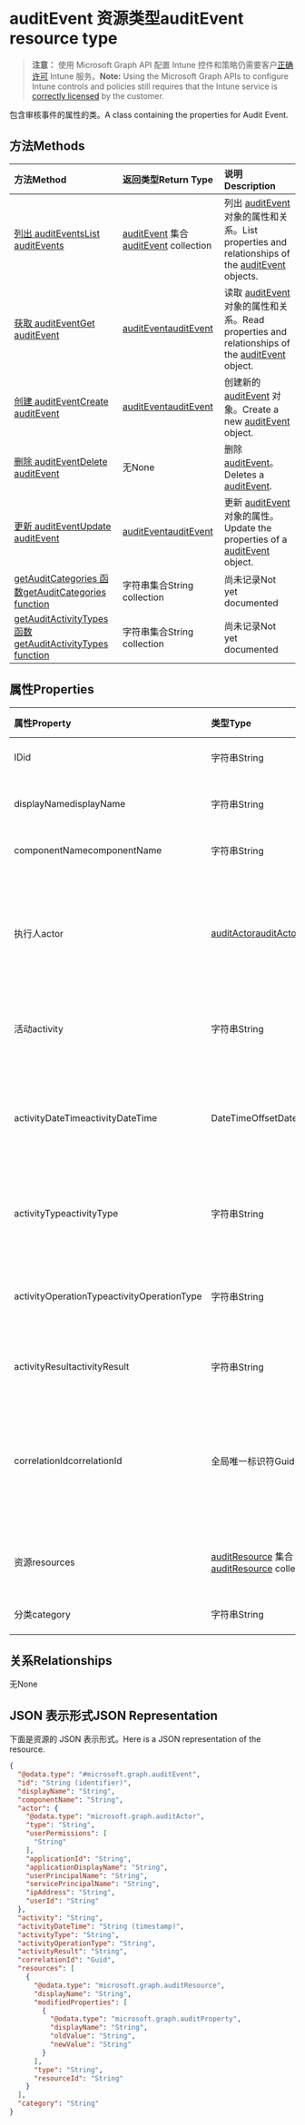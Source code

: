# <a name="auditevent-resource-type"></a><span data-ttu-id="fafb5-101">auditEvent 资源类型</span><span class="sxs-lookup"><span data-stu-id="fafb5-101">auditEvent resource type</span></span>

> <span data-ttu-id="fafb5-102">**注意：** 使用 Microsoft Graph API 配置 Intune 控件和策略仍需要客户[正确许可](https://go.microsoft.com/fwlink/?linkid=839381) Intune 服务。</span><span class="sxs-lookup"><span data-stu-id="fafb5-102">**Note:** Using the Microsoft Graph APIs to configure Intune controls and policies still requires that the Intune service is [correctly licensed](https://go.microsoft.com/fwlink/?linkid=839381) by the customer.</span></span>

<span data-ttu-id="fafb5-103">包含审核事件的属性的类。</span><span class="sxs-lookup"><span data-stu-id="fafb5-103">A class containing the properties for Audit Event.</span></span>
## <a name="methods"></a><span data-ttu-id="fafb5-104">方法</span><span class="sxs-lookup"><span data-stu-id="fafb5-104">Methods</span></span>
|<span data-ttu-id="fafb5-105">方法</span><span class="sxs-lookup"><span data-stu-id="fafb5-105">Method</span></span>|<span data-ttu-id="fafb5-106">返回类型</span><span class="sxs-lookup"><span data-stu-id="fafb5-106">Return Type</span></span>|<span data-ttu-id="fafb5-107">说明</span><span class="sxs-lookup"><span data-stu-id="fafb5-107">Description</span></span>|
|:---|:---|:---|
|[<span data-ttu-id="fafb5-108">列出 auditEvents</span><span class="sxs-lookup"><span data-stu-id="fafb5-108">List auditEvents</span></span>](../api/intune_auditing_auditevent_list.md)|<span data-ttu-id="fafb5-109">[auditEvent](../resources/intune_auditing_auditevent.md) 集合</span><span class="sxs-lookup"><span data-stu-id="fafb5-109">[auditEvent](../resources/intune_auditing_auditevent.md) collection</span></span>|<span data-ttu-id="fafb5-110">列出 [auditEvent](../resources/intune_auditing_auditevent.md) 对象的属性和关系。</span><span class="sxs-lookup"><span data-stu-id="fafb5-110">List properties and relationships of the [auditEvent](../resources/intune_auditing_auditevent.md) objects.</span></span>|
|[<span data-ttu-id="fafb5-111">获取 auditEvent</span><span class="sxs-lookup"><span data-stu-id="fafb5-111">Get auditEvent</span></span>](../api/intune_auditing_auditevent_get.md)|[<span data-ttu-id="fafb5-112">auditEvent</span><span class="sxs-lookup"><span data-stu-id="fafb5-112">auditEvent</span></span>](../resources/intune_auditing_auditevent.md)|<span data-ttu-id="fafb5-113">读取 [auditEvent](../resources/intune_auditing_auditevent.md) 对象的属性和关系。</span><span class="sxs-lookup"><span data-stu-id="fafb5-113">Read properties and relationships of the [auditEvent](../resources/intune_auditing_auditevent.md) object.</span></span>|
|[<span data-ttu-id="fafb5-114">创建 auditEvent</span><span class="sxs-lookup"><span data-stu-id="fafb5-114">Create auditEvent</span></span>](../api/intune_auditing_auditevent_create.md)|[<span data-ttu-id="fafb5-115">auditEvent</span><span class="sxs-lookup"><span data-stu-id="fafb5-115">auditEvent</span></span>](../resources/intune_auditing_auditevent.md)|<span data-ttu-id="fafb5-116">创建新的 [auditEvent](../resources/intune_auditing_auditevent.md) 对象。</span><span class="sxs-lookup"><span data-stu-id="fafb5-116">Create a new [auditEvent](../resources/intune_auditing_auditevent.md) object.</span></span>|
|[<span data-ttu-id="fafb5-117">删除 auditEvent</span><span class="sxs-lookup"><span data-stu-id="fafb5-117">Delete auditEvent</span></span>](../api/intune_auditing_auditevent_delete.md)|<span data-ttu-id="fafb5-118">无</span><span class="sxs-lookup"><span data-stu-id="fafb5-118">None</span></span>|<span data-ttu-id="fafb5-119">删除 [auditEvent](../resources/intune_auditing_auditevent.md)。</span><span class="sxs-lookup"><span data-stu-id="fafb5-119">Deletes a [auditEvent](../resources/intune_auditing_auditevent.md).</span></span>|
|[<span data-ttu-id="fafb5-120">更新 auditEvent</span><span class="sxs-lookup"><span data-stu-id="fafb5-120">Update auditEvent</span></span>](../api/intune_auditing_auditevent_update.md)|[<span data-ttu-id="fafb5-121">auditEvent</span><span class="sxs-lookup"><span data-stu-id="fafb5-121">auditEvent</span></span>](../resources/intune_auditing_auditevent.md)|<span data-ttu-id="fafb5-122">更新 [auditEvent](../resources/intune_auditing_auditevent.md) 对象的属性。</span><span class="sxs-lookup"><span data-stu-id="fafb5-122">Update the properties of a [auditEvent](../resources/intune_auditing_auditevent.md) object.</span></span>|
|[<span data-ttu-id="fafb5-123">getAuditCategories 函数</span><span class="sxs-lookup"><span data-stu-id="fafb5-123">getAuditCategories function</span></span>](../api/intune_auditing_auditevent_getauditcategories.md)|<span data-ttu-id="fafb5-124">字符串集合</span><span class="sxs-lookup"><span data-stu-id="fafb5-124">String collection</span></span>|<span data-ttu-id="fafb5-125">尚未记录</span><span class="sxs-lookup"><span data-stu-id="fafb5-125">Not yet documented</span></span>|
|[<span data-ttu-id="fafb5-126">getAuditActivityTypes 函数</span><span class="sxs-lookup"><span data-stu-id="fafb5-126">getAuditActivityTypes function</span></span>](../api/intune_auditing_auditevent_getauditactivitytypes.md)|<span data-ttu-id="fafb5-127">字符串集合</span><span class="sxs-lookup"><span data-stu-id="fafb5-127">String collection</span></span>|<span data-ttu-id="fafb5-128">尚未记录</span><span class="sxs-lookup"><span data-stu-id="fafb5-128">Not yet documented</span></span>|

## <a name="properties"></a><span data-ttu-id="fafb5-129">属性</span><span class="sxs-lookup"><span data-stu-id="fafb5-129">Properties</span></span>
|<span data-ttu-id="fafb5-130">属性</span><span class="sxs-lookup"><span data-stu-id="fafb5-130">Property</span></span>|<span data-ttu-id="fafb5-131">类型</span><span class="sxs-lookup"><span data-stu-id="fafb5-131">Type</span></span>|<span data-ttu-id="fafb5-132">说明</span><span class="sxs-lookup"><span data-stu-id="fafb5-132">Description</span></span>|
|:---|:---|:---|
|<span data-ttu-id="fafb5-133">ID</span><span class="sxs-lookup"><span data-stu-id="fafb5-133">id</span></span>|<span data-ttu-id="fafb5-134">字符串</span><span class="sxs-lookup"><span data-stu-id="fafb5-134">String</span></span>|<span data-ttu-id="fafb5-135">实体的键。</span><span class="sxs-lookup"><span data-stu-id="fafb5-135">Key of the entity.</span></span>|
|<span data-ttu-id="fafb5-136">displayName</span><span class="sxs-lookup"><span data-stu-id="fafb5-136">displayName</span></span>|<span data-ttu-id="fafb5-137">字符串</span><span class="sxs-lookup"><span data-stu-id="fafb5-137">String</span></span>|<span data-ttu-id="fafb5-138">事件显示名称。</span><span class="sxs-lookup"><span data-stu-id="fafb5-138">Event display name.</span></span>|
|<span data-ttu-id="fafb5-139">componentName</span><span class="sxs-lookup"><span data-stu-id="fafb5-139">componentName</span></span>|<span data-ttu-id="fafb5-140">字符串</span><span class="sxs-lookup"><span data-stu-id="fafb5-140">String</span></span>|<span data-ttu-id="fafb5-141">组件名称。</span><span class="sxs-lookup"><span data-stu-id="fafb5-141">Component name.</span></span>|
|<span data-ttu-id="fafb5-142">执行人</span><span class="sxs-lookup"><span data-stu-id="fafb5-142">actor</span></span>|[<span data-ttu-id="fafb5-143">auditActor</span><span class="sxs-lookup"><span data-stu-id="fafb5-143">auditActor</span></span>](../resources/intune_auditing_auditactor.md)|<span data-ttu-id="fafb5-144">与审核事件关联的 AAD 用户和应用程序。</span><span class="sxs-lookup"><span data-stu-id="fafb5-144">AAD user and application that are associated with the audit event.</span></span>|
|<span data-ttu-id="fafb5-145">活动</span><span class="sxs-lookup"><span data-stu-id="fafb5-145">activity</span></span>|<span data-ttu-id="fafb5-146">字符串</span><span class="sxs-lookup"><span data-stu-id="fafb5-146">String</span></span>|<span data-ttu-id="fafb5-147">活动的友好名称。</span><span class="sxs-lookup"><span data-stu-id="fafb5-147">Friendly name of the activity.</span></span>|
|<span data-ttu-id="fafb5-148">activityDateTime</span><span class="sxs-lookup"><span data-stu-id="fafb5-148">activityDateTime</span></span>|<span data-ttu-id="fafb5-149">DateTimeOffset</span><span class="sxs-lookup"><span data-stu-id="fafb5-149">DateTimeOffset</span></span>|<span data-ttu-id="fafb5-150">执行活动时的日期时间（UTC 时间）。</span><span class="sxs-lookup"><span data-stu-id="fafb5-150">The date time in UTC when the activity was performed.</span></span>|
|<span data-ttu-id="fafb5-151">activityType</span><span class="sxs-lookup"><span data-stu-id="fafb5-151">activityType</span></span>|<span data-ttu-id="fafb5-152">字符串</span><span class="sxs-lookup"><span data-stu-id="fafb5-152">String</span></span>|<span data-ttu-id="fafb5-153">执行的活动类型。</span><span class="sxs-lookup"><span data-stu-id="fafb5-153">The type of activity that was being performed.</span></span>|
|<span data-ttu-id="fafb5-154">activityOperationType</span><span class="sxs-lookup"><span data-stu-id="fafb5-154">activityOperationType</span></span>|<span data-ttu-id="fafb5-155">字符串</span><span class="sxs-lookup"><span data-stu-id="fafb5-155">String</span></span>|<span data-ttu-id="fafb5-156">活动的 HTTP 操作类型。</span><span class="sxs-lookup"><span data-stu-id="fafb5-156">The HTTP operation type of the activity.</span></span>|
|<span data-ttu-id="fafb5-157">activityResult</span><span class="sxs-lookup"><span data-stu-id="fafb5-157">activityResult</span></span>|<span data-ttu-id="fafb5-158">字符串</span><span class="sxs-lookup"><span data-stu-id="fafb5-158">String</span></span>|<span data-ttu-id="fafb5-159">活动结果。</span><span class="sxs-lookup"><span data-stu-id="fafb5-159">The result of the activity.</span></span>|
|<span data-ttu-id="fafb5-160">correlationId</span><span class="sxs-lookup"><span data-stu-id="fafb5-160">correlationId</span></span>|<span data-ttu-id="fafb5-161">全局唯一标识符</span><span class="sxs-lookup"><span data-stu-id="fafb5-161">Guid</span></span>|<span data-ttu-id="fafb5-162">用于关联系统内的活动的客户端请求 ID。</span><span class="sxs-lookup"><span data-stu-id="fafb5-162">The client request Id that is used to correlate activity within the system.</span></span>|
|<span data-ttu-id="fafb5-163">资源</span><span class="sxs-lookup"><span data-stu-id="fafb5-163">resources</span></span>|<span data-ttu-id="fafb5-164">[auditResource](../resources/intune_auditing_auditresource.md) 集合</span><span class="sxs-lookup"><span data-stu-id="fafb5-164">[auditResource](../resources/intune_auditing_auditresource.md) collection</span></span>|<span data-ttu-id="fafb5-165">正在修改的资源。</span><span class="sxs-lookup"><span data-stu-id="fafb5-165">Resources being modified.</span></span>|
|<span data-ttu-id="fafb5-166">分类</span><span class="sxs-lookup"><span data-stu-id="fafb5-166">category</span></span>|<span data-ttu-id="fafb5-167">字符串</span><span class="sxs-lookup"><span data-stu-id="fafb5-167">String</span></span>|<span data-ttu-id="fafb5-168">审核类别。</span><span class="sxs-lookup"><span data-stu-id="fafb5-168">Audit category.</span></span>|

## <a name="relationships"></a><span data-ttu-id="fafb5-169">关系</span><span class="sxs-lookup"><span data-stu-id="fafb5-169">Relationships</span></span>
<span data-ttu-id="fafb5-170">无</span><span class="sxs-lookup"><span data-stu-id="fafb5-170">None</span></span>
## <a name="json-representation"></a><span data-ttu-id="fafb5-171">JSON 表示形式</span><span class="sxs-lookup"><span data-stu-id="fafb5-171">JSON Representation</span></span>
<span data-ttu-id="fafb5-172">下面是资源的 JSON 表示形式。</span><span class="sxs-lookup"><span data-stu-id="fafb5-172">Here is a JSON representation of the resource.</span></span>
<!-- {
  "blockType": "resource",
  "keyProperty": "id",
  "@odata.type": "microsoft.graph.auditEvent"
}
-->
``` json
{
  "@odata.type": "#microsoft.graph.auditEvent",
  "id": "String (identifier)",
  "displayName": "String",
  "componentName": "String",
  "actor": {
    "@odata.type": "microsoft.graph.auditActor",
    "type": "String",
    "userPermissions": [
      "String"
    ],
    "applicationId": "String",
    "applicationDisplayName": "String",
    "userPrincipalName": "String",
    "servicePrincipalName": "String",
    "ipAddress": "String",
    "userId": "String"
  },
  "activity": "String",
  "activityDateTime": "String (timestamp)",
  "activityType": "String",
  "activityOperationType": "String",
  "activityResult": "String",
  "correlationId": "Guid",
  "resources": [
    {
      "@odata.type": "microsoft.graph.auditResource",
      "displayName": "String",
      "modifiedProperties": [
        {
          "@odata.type": "microsoft.graph.auditProperty",
          "displayName": "String",
          "oldValue": "String",
          "newValue": "String"
        }
      ],
      "type": "String",
      "resourceId": "String"
    }
  ],
  "category": "String"
}
```








